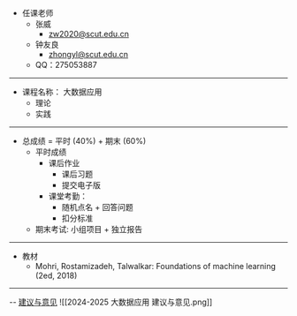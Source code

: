 - 任课老师
	- 张威
		- zw2020@scut.edu.cn
	- 钟友良
		- zhongyl@scut.edu.cn
	- QQ：275053887
---
- 课程名称： 大数据应用
	- 理论
	- 实践
---
- 总成绩 = 平时 (40%) + 期末 (60%)
	- 平时成绩
		- 课后作业
			- 课后习题
			- 提交电子版
		- 课堂考勤：
			- 随机点名 + 回答问题
			- 扣分标准
	- 期末考试: 小组项目 + 独立报告
---
* 教材
	* Mohri, Rostamizadeh, Talwalkar: Foundations of machine learning (2ed, 2018)
---
-- [建议与意见](https://send2me.cn/YHmeXi_I/S_28eYZLBE75QA)
![[2024-2025 大数据应用 建议与意见.png]]